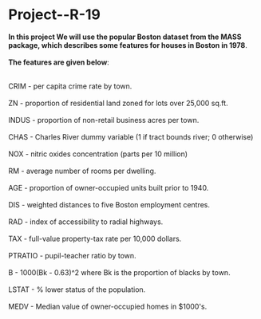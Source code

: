 # Project--R-19


<table>

  **In this project We will use the popular Boston dataset from the MASS package, which describes some features for houses in Boston in 1978**.<br></br>
  **The features are given below**:<br></br>

CRIM - per capita crime rate by town.<br></br>
ZN - proportion of residential land zoned for lots over 25,000 sq.ft.<br></br>
INDUS - proportion of non-retail business acres per town.<br></br>
CHAS - Charles River dummy variable (1 if tract bounds river; 0 otherwise)<br></br>
NOX - nitric oxides concentration (parts per 10 million)<br></br>
RM - average number of rooms per dwelling.<br></br>
AGE - proportion of owner-occupied units built prior to 1940.<br></br>
DIS - weighted distances to five Boston employment centres.<br></br>
RAD - index of accessibility to radial highways.<br></br>
TAX - full-value property-tax rate per 10,000 dollars.<br></br>
PTRATIO - pupil-teacher ratio by town.<br></br>
B - 1000(Bk - 0.63)^2 where Bk is the proportion of blacks by town.<br></br>
LSTAT - % lower status of the population.<br></br>
MEDV - Median value of owner-occupied homes in $1000's.<br></br>
  
</table>
